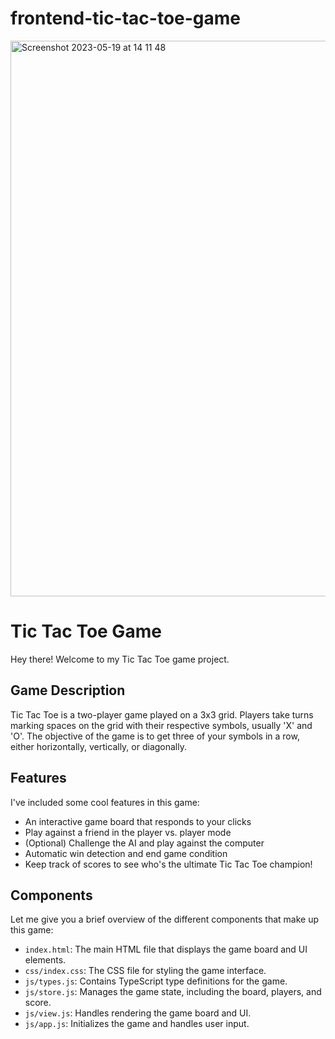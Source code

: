 # frontend-tic-tac-toe-game

<img width="889" alt="Screenshot 2023-05-19 at 14 11 48" src="https://github.com/DamarisJean/frontend-tic-tac-toe-game/assets/128718325/77527b23-47bc-41a0-9caf-1a11d2805c59">

# Tic Tac Toe Game

Hey there! Welcome to my Tic Tac Toe game project.
## Game Description

Tic Tac Toe is a two-player game played on a 3x3 grid.
Players take turns marking spaces on the grid with their respective symbols, usually 'X' and 'O'.
The objective of the game is to get three of your symbols in a row, either horizontally, vertically, or diagonally.

## Features

I've included some cool features in this game:

- An interactive game board that responds to your clicks
- Play against a friend in the player vs. player mode
- (Optional) Challenge the AI and play against the computer
- Automatic win detection and end game condition
- Keep track of scores to see who's the ultimate Tic Tac Toe champion!

## Components

Let me give you a brief overview of the different components that make up this game:

- `index.html`: The main HTML file that displays the game board and UI elements.
- `css/index.css`: The CSS file for styling the game interface.
- `js/types.js`: Contains TypeScript type definitions for the game.
- `js/store.js`: Manages the game state, including the board, players, and score.
- `js/view.js`: Handles rendering the game board and UI.
- `js/app.js`: Initializes the game and handles user input.

